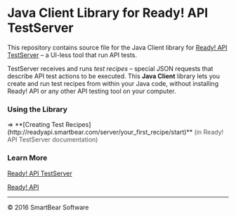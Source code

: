 # Java Client Library for Ready! API TestServer

This repository contains source file for the Java Client library for [Ready! API TestServer](http://readyapi.smartbear.com/server/start) <html>&ndash;</html> a UI-less tool that run API tests. 

TestServer receives and runs *test recipes* <html>&ndash;</html> special JSON requests that describe API test actions to be executed. This **Java Client** library lets you create and run test recipes from within your Java code, without installing Ready! API or any other API testing tool on your computer.

### Using the Library
<html>&rArr;</html> **[Creating Test Recipes](http://readyapi.smartbear.com/server/your_first_recipe/start)** <html><span style="color : #555;">(in Ready! API TestServer documentation)</span></html>

### Learn More
[Ready! API TestServer](http://readyapi.smartbear.com/server/intro/about)

[Ready! API](http://readyapi.smartbear.com/start)

- - - 
<html>&copy;</html> 2016 SmartBear Software





